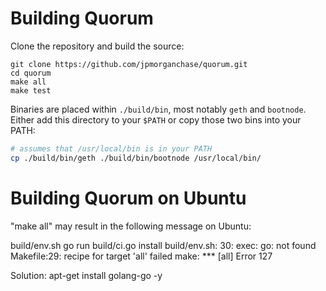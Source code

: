 
# Building Quorum

Clone the repository and build the source:

```
git clone https://github.com/jpmorganchase/quorum.git
cd quorum
make all
make test
```

Binaries are placed within `./build/bin`, most notably `geth` and `bootnode`. Either add this directory to your `$PATH` or copy those two bins into your PATH:

```sh
# assumes that /usr/local/bin is in your PATH
cp ./build/bin/geth ./build/bin/bootnode /usr/local/bin/
```

# Building Quorum on Ubuntu

"make all" may result in the following message on Ubuntu:

build/env.sh go run build/ci.go install
build/env.sh: 30: exec: go: not found
Makefile:29: recipe for target 'all' failed
make: *** [all] Error 127

Solution:
apt-get install golang-go -y
